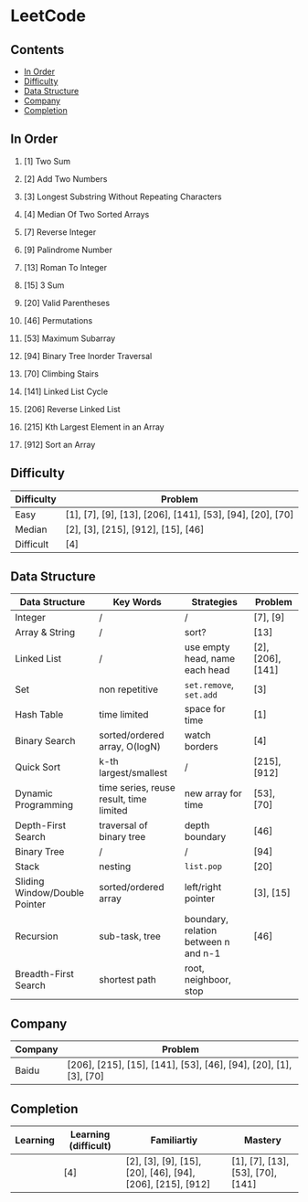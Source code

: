 # LeetCode

## Contents

- [In Order](#in-order)
- [Difficulty](#difficulty)
- [Data Structure](#data-structure)
- [Company](#company)
- [Completion](#completion)
 
## In Order
1. [1] Two Sum

2. [2] Add Two Numbers

3. [3] Longest Substring Without Repeating Characters

4. [4] Median Of Two Sorted Arrays

7. [7] Reverse Integer

9. [9] Palindrome Number

13. [13] Roman To Integer

15. [15] 3 Sum

20. [20] Valid Parentheses

46. [46] Permutations

53. [53] Maximum Subarray

54. [94] Binary Tree Inorder Traversal

70. [70] Climbing Stairs

141. [141] Linked List Cycle

206. [206] Reverse Linked List

215. [215] Kth Largest Element in an Array

912. [912] Sort an Array

## Difficulty

|  Difficulty  |  Problem  |
|  ----  |  ----  |
|  Easy  |  [1], [7], [9], [13], [206], [141], [53], [94], [20], [70] |
|  Median  |  [2], [3], [215], [912], [15], [46]  |
|  Difficult  |  [4]  |


## Data Structure

|  Data Structure  |  Key Words |  Strategies  |  Problem  |
|  ----  |  ----  |  ----  |  ----  |
|  Integer  |  /  |  /  |  [7], [9]  |
|  Array & String  |  /  |  sort?  |  [13]  |
|  Linked List  |  /  |  use empty head, name each head  |  [2], [206], [141]  |
|  Set  |  non repetitive  |  ``set.remove``, ``set.add``  |  [3]  |
|  Hash Table  |  time limited  |  space for time  |  [1]  |
|  Binary Search  |  sorted/ordered array, O(logN)  |  watch borders  |  [4]  |
|  Quick Sort  |  k-th largest/smallest  |  /  |  [215], [912]  |
|  Dynamic Programming  |  time series, reuse result, time limited  |  new array for time   |  [53], [70]  |
|  Depth-First Search  |  traversal of binary tree  |  depth boundary  |  [46]  |
|  Binary Tree  |  /  |  /  |  [94]  |
|  Stack  |  nesting  | ``list.pop``  |  [20]  |
|  Sliding Window/Double Pointer |  sorted/ordered array  |  left/right pointer  | [3], [15] |
|  Recursion  |  sub-task, tree  |  boundary, relation between n and n-1  |  [46]  |
|  Breadth-First Search  |  shortest path  |  root, neighboor, stop  |  |

## Company
|  Company |  Problem  |
|  ---- |  ----  |
|  Baidu  |  [206], [215], [15], [141], [53], [46], [94], [20], [1], [3], [70]  |

## Completion
|  Learning  | Learning (difficult) |  Familiartiy  |  Mastery  |
|  ----  |  ----  |  ----  |  ----  |
|   |  [4]  |  [2], [3], [9], [15], [20], [46], [94], [206], [215], [912]  | [1], [7], [13], [53], [70], [141]  |